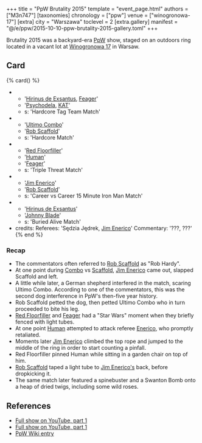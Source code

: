 +++
title = "PpW Brutality 2015"
template = "event_page.html"
authors = ["M3n747"]
[taxonomies]
chronology = ["ppw"]
venue = ["winogronowa-17"]
[extra]
city = "Warszawa"
toclevel = 2
[extra.gallery]
manifest = "@/e/ppw/2015-10-10-ppw-brutality-2015-gallery.toml"
+++

Brutality 2015 was a backyard-era [PpW](@/o/ppw.md) show, staged on an outdoors ring located in a vacant lot at [Winogronowa 17](@/v/winogronowa-17.md) in Warsaw.

## Card

{% card() %}
- - '[Hirinus de Exsantus](@/w/mister-z.md), [Feager](@/w/feager.md)'
  - '[Psychodela](@/w/psychodela.md), [KAT](@/w/biesiad.md)'
  - s: 'Hardcore Tag Team Match'
- - '[Ultimo Combo](@/w/johnny-blade.md)'
  - '[Rob Scaffold](@/w/rob-scaffold.md)'
  - s: 'Hardcore Match'
- - '[Red Floorfiller](@/w/biesiad.md)'
  - '[Human](@/w/johnny-blade.md)'
  - '[Feager](@/w/feager.md)'
  - s: 'Triple Threat Match'
- - '[Jim Enerico](@/w/mister-z.md)'
  - '[Rob Scaffold](@/w/rob-scaffold.md)'
  - s: 'Career vs Career 15 Minute Iron Man Match'
- - '[Hirinus de Exsantus](@/w/mister-z.md)'
  - '[Johnny Blade](@/w/johnny-blade.md)'
  - s: 'Buried Alive Match'
- credits:
    Referees: 'Sędzia Jędrek, [Jim Enerico](@/w/mister-z.md)'
    Commentary: '???, ???'
{% end %}

### Recap

* The commentators often referred to [Rob Scaffold](@/w/rob-scaffold.md) as "Rob Hardy".
* At one point during [Combo](@/w/johnny-blade.md) vs [Scaffold](@/w/rob-scaffold.md), [Jim Enerico](@/w/mister-z.md) came out, slapped Scaffold and left.
* A little while later, a German shepherd interfered in the match, scaring Ultimo Combo. According to one of the commentators, this was the second dog interference in PpW's then-five year history.
* Rob Scaffold petted the dog, then petted Ultimo Combo who in turn proceeded to bite his leg.
* [Red Floorfiller](@/w/biesiad.md) and [Feager](@/w/feager.md) had a "Star Wars" moment when they briefly fenced with light tubes.
* At one point [Human](@/w/johnny-blade.md) attempted to attack referee [Enerico](@/w/mister-z.md), who promptly retaliated.
* Moments later [Jim Enerico](@/w/mister-z.md) climbed the top rope and jumped to the middle of the ring in order to start counting a pinfall.
* Red Floorfiller pinned Human while sitting in a garden chair on top of him.
* [Rob Scaffold](@/w/rob-scaffold.md) taped a light tube to [Jim Enerico's](@/w/mister-z.md) back, before dropkicking it.
* The same match later featured a spinebuster and a Swanton Bomb onto a heap of dried twigs, including some wild roses.

## References

* [Full show on YouTube, part 1](https://www.youtube.com/watch?v=ymzU7NCBjj8)
* [Full show on YouTube, part 1](https://www.youtube.com/watch?v=pP_UPcVJF3U)
* [PpW Wiki entry](https://ppw-fandom.tpwres.pl/ppw-brutality-2015)
